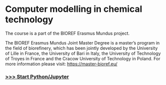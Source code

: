 # Computer modelling in chemical technology
The course is a part of the BIOREF Erasmus Mundus project.


The BIOREF Erasmus Mundus Joint Master Degree is a master’s program in the field of biorefinery, which has been jointly developed by the University of Lille in France, the University of Bari in Italy, the University of Technology of Troyes in France and the Cracow University of Technology in Poland. For more information please visit: https://master-bioref.eu/

###  [>>> Start Python/Jupyter](http://mybinder.org/v2/gh/sbednarz/bioref-2022-computer-modelling/master)
